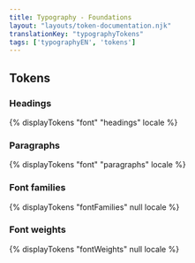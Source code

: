 ```yaml
---
title: Typography - Foundations
layout: "layouts/token-documentation.njk"
translationKey: "typographyTokens"
tags: ['typographyEN', 'tokens']
---
```


## Tokens

### Headings

{% displayTokens "font" "headings" locale %}

### Paragraphs

{% displayTokens "font" "paragraphs" locale %}

### Font families

{% displayTokens "fontFamilies" null locale %}

### Font weights

{% displayTokens "fontWeights" null locale %}
